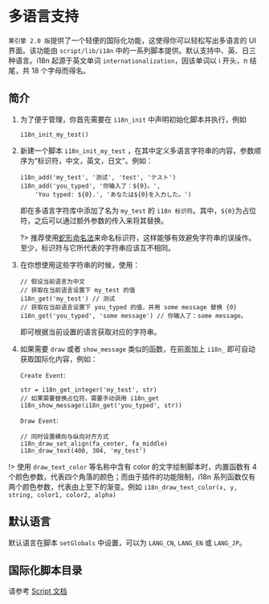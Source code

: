 # 多语言支持

`果引擎 2.0 版`提供了一个轻便的国际化功能，这使得你可以轻松写出多语言的 UI 界面。该功能由 `script/lib/i18n` 中的一系列脚本提供。默认支持中、英、日三种语言。i18n 起源于英文单词 `internationalization`，因该单词以 i 开头，n 结尾，共 18 个字母而得名。

## 简介

1.  为了便于管理，你首先需要在 `i18n_init` 中声明初始化脚本并执行，例如
    ```gml
    i18n_init_my_test()
    ```
2.  新建一个脚本 `i18n_init_my_test` ，在其中定义多语言字符串的内容，参数顺序为“标识符，中文，英文，日文”。例如：

    ```gml
    i18n_add('my_test', '测试', 'test', 'テスト')
    i18n_add('you_typed', '你输入了：${0}。',
        'You typed: ${0}.', 'あなたは${0}を入力した。')
    ```

    即在多语言字符库中添加了名为 `my_test` 的 `i18n 标识符`。其中，`${0}`为占位符，之后可以通过额外参数的传入来将其替换。

    ?> 推荐使用[蛇形命名法](https://en.wikipedia.org/wiki/Snake_case)来命名标识符，这样能够有效避免字符串的误操作。至少，标识符与它所代表的字符串应该互不相同。

3.  在你想使用这些字符串的时候，使用：
    ```gml
    // 假设当前语言为中文
    // 获取在当前语言设置下 my_test 的值
    i18n_get('my_test') // 测试
    // 获取在当前语言设置下 you_typed 的值，并用 some message 替换 {0}
    i18n_get('you_typed', 'some message') // 你输入了：some message。
    ```
    即可根据当前设置的语言获取对应的字符串。
4.  如果需要 `draw` 或者 `show_message` 类似的函数，在前面加上 `i18n_` 即可自动获取国际化内容，例如：

    `Create Event`:

    ```gml
    str = i18n_get_integer('my_test', str)
    // 如果需要替换占位符，需要手动调用 i18n_get
    i18n_show_message(i18n_get('you_typed', str))
    ```

    `Draw Event`:

    ```gml
    // 同时设置横向与纵向对齐方式
    i18n_draw_set_align(fa_center, fa_middle)
    i18n_draw_text(400, 304, 'my_test')
    ```

!> 使用 `draw_text_color` 等名称中含有 color 的文字绘制脚本时，内置函数有 4 个颜色参数，代表四个角落的颜色；而由于插件的功能限制，i18n 系列函数仅有两个颜色参数，代表由上至下的渐变。例如 `i18n_draw_text_color(x, y, string, color1, color2, alpha)`

## 默认语言

默认语言在脚本 `setGlobals` 中设置，可以为 `LANG_CN`, `LANG_EN` 或 `LANG_JP`。

## 国际化脚本目录

请参考 [Script 文档](/scriptref?id=i18n)
